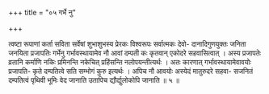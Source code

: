 +++
title = "०५ गर्भे नु"

+++

त्वष्टा रूपाणां कर्ता सविता सर्वेषां शुभाशुभस्य प्रेरकः विश्वरूपः सर्वात्मकः देवो- दानादिगुणयुक्तः जनिता जनयिता प्रजापतिः गर्भेनु गर्भावस्थायामेव नौ आवां दम्पती कः कृतवान् एकोदरे सहवासित्वात् । अस्य प्रजापतेः व्रतानि कर्माणि नकिः प्रमिनन्ति नकेचित् प्रहिंसन्ति नलोपयन्तीत्यर्थः । अतः कारणात् गर्भावस्थायामेवावयोः प्रजापति- कृते दम्पतित्वे सति सम्भोगं कुरु इत्यर्थः । अपिच नौ आवयोः अस्येदं मातुरुदरे सहवा- सजनितं दम्पतित्वं पृथिवी भूमिः वेद जानाति उतापिच द्यौर्द्युलोकोपि जानाति ॥ ५ ॥
